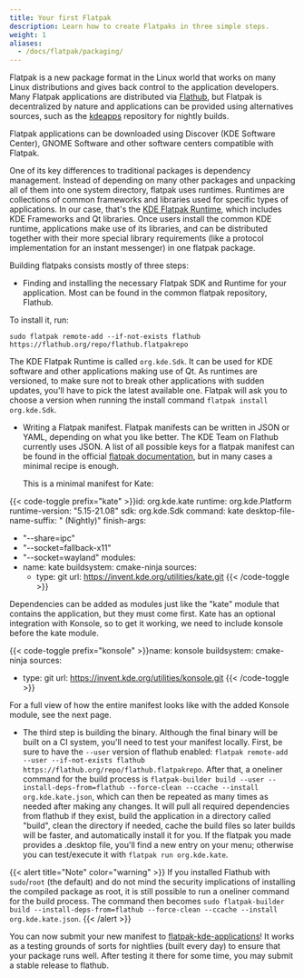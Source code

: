 ```yaml
---
title: Your first Flatpak
description: Learn how to create Flatpaks in three simple steps.
weight: 1
aliases:
  - /docs/flatpak/packaging/
---
```


Flatpak is a new package format in the Linux world that works on many Linux
distributions and gives back control to the application developers. Many Flatpak
applications are distributed via [Flathub](https://flathub.org), but Flatpak is
decentralized by nature and applications can be provided using alternatives sources, such as the [kdeapps](https://community.kde.org/Guidelines_and_HOWTOs/Flatpak#Applications) repository for nightly builds.

Flatpak applications can be downloaded using Discover (KDE Software Center), GNOME
Software and other software centers compatible with Flatpak.

One of its key differences to traditional packages is dependency management.
Instead of depending on many other packages and unpacking all of them into one system directory, flatpak uses runtimes.
Runtimes are collections of common frameworks and libraries used for specific types of applications. In our case, that's the [KDE Flatpak Runtime](https://invent.kde.org/packaging/flatpak-kde-runtime), which includes KDE Frameworks and Qt libraries.
Once users install the common KDE runtime, applications make use of its libraries, and can be distributed together with their more special library requirements (like a protocol implementation for an instant messenger) in one flatpak package.

Building flatpaks consists mostly of three steps:
* Finding and installing the necessary Flatpak SDK and Runtime for your application. Most can be found in the common flatpak repository, Flathub.

To install it, run:

`sudo flatpak remote-add --if-not-exists flathub https://flathub.org/repo/flathub.flatpakrepo`

  The KDE Flatpak Runtime is called `org.kde.Sdk`. It can be used for KDE software and other applications making use of Qt.
  As runtimes are versioned, to make sure not to break other applications with sudden updates, you'll have to pick the latest available one.
  Flatpak will ask you to choose a version when running the install command `flatpak install org.kde.Sdk`.
  
* Writing a Flatpak manifest. Flatpak manifests can be written in JSON or YAML, depending on what you like better. The KDE Team on Flathub currently uses JSON.
  A list of all possible keys for a flatpak manifest can be found in the official [flatpak documentation](https://docs.flatpak.org/en/latest/flatpak-builder-command-reference.html#flatpak-manifest), but in many cases a minimal recipe is enough.
  
  This is a minimal manifest for Kate:

{{< code-toggle prefix="kate" >}}id: org.kde.kate
runtime: org.kde.Platform
runtime-version: "5.15-21.08"
sdk: org.kde.Sdk
command: kate
desktop-file-name-suffix: " (Nightly)"
finish-args:
  - "--share=ipc"
  - "--socket=fallback-x11"
  - "--socket=wayland"
modules:
  - name: kate
    buildsystem: cmake-ninja
    sources:
      - type: git
        url: https://invent.kde.org/utilities/kate.git
{{< /code-toggle >}}

  Dependencies can be added as modules just like the "kate" module that contains the application, but they must come first. Kate has an optional integration with Konsole, so to get it working, we need to include konsole before the kate module.
  
{{< code-toggle prefix="konsole" >}}name: konsole
buildsystem: cmake-ninja
sources:
  - type: git
    url: https://invent.kde.org/utilities/konsole.git
{{< /code-toggle >}}

For a full view of how the entire manifest looks like with the added Konsole module, see the next page.

* The third step is building the binary. Although the final binary will be built on a CI system, you'll need to test your manifest locally.
  First, be sure to have the `--user` version of flathub enabled: `flatpak remote-add --user --if-not-exists flathub https://flathub.org/repo/flathub.flatpakrepo`.
  After that, a oneliner command for the build process is `flatpak-builder build --user --install-deps-from=flathub --force-clean --ccache --install org.kde.kate.json`, which can then be repeated as many times as needed after making any changes. It will pull all required dependencies from flathub if they exist, build the application in a directory called "build", clean the directory if needed, cache the build files so later builds will be faster, and automatically install it for you. If the flatpak you made provides a .desktop file, you'll find a new entry on your menu; otherwise you can test/execute it with `flatpak run org.kde.kate`.
  
{{< alert title="Note" color="warning" >}}
If you installed Flathub with `sudo`/`root` (the default) and do not mind the security implications of installing the compiled package as root, it is still possible to run a oneliner command for the build process. The command then becomes `sudo flatpak-builder build --install-deps-from=flathub --force-clean --ccache --install org.kde.kate.json`.
{{< /alert >}}

  
You can now submit your new manifest to [flatpak-kde-applications](https://invent.kde.org/packaging/flatpak-kde-applications)! It works as a testing grounds of sorts for nightlies (built every day) to ensure that your package runs well.
After testing it there for some time, you may submit a stable release to flathub.

